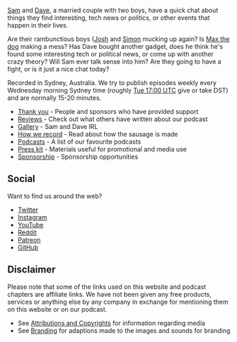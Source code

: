 [Sam](/hosts/sam) and [Dave](/hosts/dave), a married couple with two boys, have a quick chat about things they find interesting, tech news or politics, or other events that happen in their lives.

Are their rambunctious boys ([Josh](/guests/josh) and [Simon](/guests/simon) mucking up again? Is [Max the dog](/guests/max) making a mess? Has Dave bought another gadget, does he think he's found some interesting tech or political news, or come up with another crazy theory? Will Sam ever talk sense into him? Are they going to have a fight, or is it just a nice chat today?

Recorded in Sydney, Australia. We try to publish episodes weekly every Wednesday morning Sydney time (roughly [Tue 17:00 UTC](http://www.wolframalpha.com/input/?i=Tue+17:00+UTC) give or take DST) and are normally 15-20 minutes.

* [Thank you](/thank-you) - People and sponsors who have provided support
* [Reviews](/reviews) - Check out what others have written about our podcast
* [Gallery](/gallery) - Sam and Dave IRL
* [How we record](/how-we-record) - Read about how the sausage is made
* [Podcasts](/podcasts) - A list of our favourite podcasts
* [Press kit](/press-kit) - Materials useful for promotional and media use
* [Sponsorship](/sponsorship) - Sponsorship opportunities

## Social ##

Want to find us around the web?

* [Twitter](/twitter)
* [Instagram](/instagram)
* [YouTube](/youtube)
* [Reddit](/reddit)
* [Patreon](/patreon)
* [GitHub](/github)

## Disclaimer ##

Please note that some of the links used on this website and podcast chapters are affiliate links. We have not been given any free products, services or anything else by any company in exchange for mentioning them on this website or on our podcast.

* See [Attributions and Copyrights](/attributions-and-copyrights) for information regarding media
* See [Branding](/branding) for adaptions made to the images and sounds for branding
